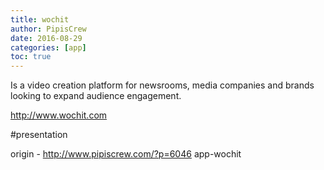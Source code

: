 ```yaml
---
title: wochit
author: PipisCrew
date: 2016-08-29
categories: [app]
toc: true
---
```


Is a video creation platform for newsrooms, media companies and brands looking to expand audience engagement.

http://www.wochit.com

#presentation

origin - http://www.pipiscrew.com/?p=6046 app-wochit